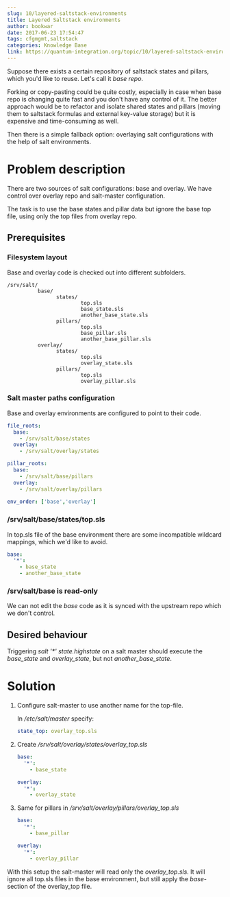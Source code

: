 ```yaml
---
slug: 10/layered-saltstack-environments
title: Layered Saltstack environments
author: bookwar
date: 2017-06-23 17:54:47
tags: cfgmgmt,saltstack
categories: Knowledge Base
link: https://quantum-integration.org/topic/10/layered-saltstack-environments
---
```


Suppose there exists a certain repository of saltstack states and pillars, which you'd like to reuse. Let's call it *base repo*.

Forking or copy-pasting could be quite costly, especially in case when base repo is changing quite fast and you don't have any control of it. The better approach would be to refactor and isolate shared states and pillars (moving them to saltstack formulas and external key-value storage) but it is expensive and time-consuming as well.

Then there is a simple fallback option: overlaying salt configurations with the help of salt environments.

# Problem description

There are two sources of salt configurations: base and overlay. We have control over overlay repo and salt-master configuration.

The task is to use the base states and pillar data but ignore the base top file, using only the top files from overlay repo.

## Prerequisites
### Filesystem layout
Base and overlay code is checked out into different subfolders.
```
/srv/salt/
          base/
                states/
                        top.sls
                        base_state.sls
                        another_base_state.sls
                pillars/
                        top.sls
                        base_pillar.sls
                        another_base_pillar.sls
          overlay/
                states/
                        top.sls
                        overlay_state.sls
                pillars/
                        top.sls 
                        overlay_pillar.sls
```

### Salt master paths configuration
Base and overlay environments are configured to point to their code.
```yaml
file_roots:
  base:
    - /srv/salt/base/states
  overlay:
    - /srv/salt/overlay/states

pillar_roots:
  base:
    - /srv/salt/base/pillars
  overlay:
    - /srv/salt/overlay/pillars
    
env_order: ['base','overlay']
```

### /srv/salt/base/states/top.sls
In top.sls file of the base environment there are some incompatible wildcard mappings, which we'd like to avoid.
```yaml
base:
  '*':
    - base_state
    - another_base_state
```
### /srv/salt/base is read-only
We can not edit the *base* code as it is synced with the upstream repo which we don't control.

## Desired behaviour
Triggering *salt '\*' state.highstate* on a salt master should execute the *base_state* and *overlay_state*, but not *another_base_state*.

# Solution

1. Configure salt-master to use another name for the top-file. 

   In */etc/salt/master* specify:
   ```yaml
   state_top: overlay_top.sls
   ```
2. Create */srv/salt/overlay/states/overlay_top.sls*
   ```yaml
   base:
     '*':
       - base_state
   
   overlay:
     '*':
       - overlay_state
   ```
3. Same for pillars in */srv/salt/overlay/pillars/overlay_top.sls*

   ```yaml
   base:
     '*':
       - base_pillar
   
   overlay:
     '*':
       - overlay_pillar
   ```
With this setup the salt-master will read only the *overlay_top.sls*. It will ignore all top.sls files in the base environment, but still apply the *base*-section of the overlay_top file.

